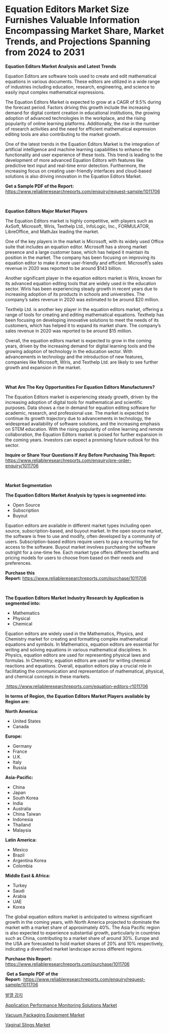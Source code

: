 <p><h1>Equation Editors Market Size Furnishes Valuable Information Encompassing Market Share, Market Trends, and Projections Spanning from 2024 to 2031</h1></p><p><strong>Equation Editors Market Analysis and Latest Trends</strong></p>
<p><p>Equation Editors are software tools used to create and edit mathematical equations in various documents. These editors are utilized in a wide range of industries including education, research, engineering, and science to easily input complex mathematical expressions.</p><p>The Equation Editors Market is expected to grow at a CAGR of 9.5% during the forecast period. Factors driving this growth include the increasing demand for digital content creation in educational institutions, the growing adoption of advanced technologies in the workplace, and the rising popularity of online learning platforms. Additionally, the rise in the number of research activities and the need for efficient mathematical expression editing tools are also contributing to the market growth.</p><p>One of the latest trends in the Equation Editors Market is the integration of artificial intelligence and machine learning capabilities to enhance the functionality and user experience of these tools. This trend is leading to the development of more advanced Equation Editors with features like predictive text input and real-time error detection. Furthermore, the increasing focus on creating user-friendly interfaces and cloud-based solutions is also driving innovation in the Equation Editors Market.</p></p>
<p><strong>Get a Sample PDF of the Report:&nbsp;</strong> <a href="https://www.reliableresearchreports.com/enquiry/request-sample/1011706">https://www.reliableresearchreports.com/enquiry/request-sample/1011706</a></p>
<p>&nbsp;</p>
<p><strong>Equation Editors Major Market Players</strong></p>
<p><p>The Equation Editors market is highly competitive, with players such as AxSoft, Microsoft, Wiris, Texthelp Ltd., InfoLogic, Inc., FORMULATOR, LibreOffice, and MathJax leading the market. </p><p>One of the key players in the market is Microsoft, with its widely used Office suite that includes an equation editor. Microsoft has a strong market presence and a large customer base, which has helped it maintain its position in the market. The company has been focusing on improving its equation editor to make it more user-friendly and efficient. Microsoft’s sales revenue in 2020 was reported to be around $143 billion.</p><p>Another significant player in the equation editors market is Wiris, known for its advanced equation editing tools that are widely used in the education sector. Wiris has been experiencing steady growth in recent years due to increasing adoption of its products in schools and universities. The company’s sales revenue in 2020 was estimated to be around $20 million.</p><p>Texthelp Ltd. is another key player in the equation editors market, offering a range of tools for creating and editing mathematical equations. Texthelp has been focusing on developing innovative solutions to meet the needs of its customers, which has helped it to expand its market share. The company’s sales revenue in 2020 was reported to be around $15 million.</p><p>Overall, the equation editors market is expected to grow in the coming years, driven by the increasing demand for digital learning tools and the growing adoption of technology in the education sector. With advancements in technology and the introduction of new features, companies like Microsoft, Wiris, and Texthelp Ltd. are likely to see further growth and expansion in the market.</p></p>
<p>&nbsp;</p>
<p><strong>What Are The Key Opportunities For Equation Editors Manufacturers?</strong></p>
<p><p>The Equation Editors market is experiencing steady growth, driven by the increasing adoption of digital tools for mathematical and scientific purposes. Data shows a rise in demand for equation editing software for academic, research, and professional use. The market is expected to continue its growth trajectory due to advancements in technology, the widespread availability of software solutions, and the increasing emphasis on STEM education. With the rising popularity of online learning and remote collaboration, the Equation Editors market is poised for further expansion in the coming years. Investors can expect a promising future outlook for this sector.</p></p>
<p><strong>Inquire or Share Your Questions If Any Before Purchasing This Report:</strong> <a href="https://www.reliableresearchreports.com/enquiry/pre-order-enquiry/1011706">https://www.reliableresearchreports.com/enquiry/pre-order-enquiry/1011706</a></p>
<p>&nbsp;</p>
<p><strong>Market Segmentation</strong></p>
<p><strong>The Equation Editors Market Analysis by types is segmented into:</strong></p>
<p><ul><li>Open Source</li><li>Subscription</li><li>Buyout</li></ul></p>
<p><p>Equation editors are available in different market types including open source, subscription-based, and buyout market. In the open source market, the software is free to use and modify, often developed by a community of users. Subscription-based editors require users to pay a recurring fee for access to the software. Buyout market involves purchasing the software outright for a one-time fee. Each market type offers different benefits and pricing models for users to choose from based on their needs and preferences.</p></p>
<p><strong>Purchase this Report:&nbsp;</strong><a href="https://www.reliableresearchreports.com/purchase/1011706">https://www.reliableresearchreports.com/purchase/1011706</a></p>
<p>&nbsp;</p>
<p><strong>The Equation Editors Market Industry Research by Application is segmented into:</strong></p>
<p><ul><li>Mathematics</li><li>Physical</li><li>Chemical</li></ul></p>
<p><p>Equation editors are widely used in the Mathematics, Physics, and Chemistry market for creating and formatting complex mathematical equations and symbols. In Mathematics, equation editors are essential for writing and solving equations in various mathematical disciplines. In Physics, equation editors are used for representing physical laws and formulas. In Chemistry, equation editors are used for writing chemical reactions and equations. Overall, equation editors play a crucial role in facilitating the communication and representation of mathematical, physical, and chemical concepts in these markets.</p></p>
<p><a href="https://www.reliableresearchreports.com/equation-editors-r1011706">&nbsp;https://www.reliableresearchreports.com/equation-editors-r1011706</a></p>
<p><strong>In terms of Region, the Equation Editors Market Players available by Region are:</strong></p>
<p>
    <p> <strong> North America: </strong>
        <ul>
            <li>United States</li>
            <li>Canada</li>
        </ul>
        </p> 
    <p> <strong> Europe: </strong>
        <ul>
            <li>Germany</li>
            <li>France</li>
            <li>U.K.</li>
            <li>Italy</li>
            <li>Russia</li>
        </ul>
        </p> 
    <p> <strong> Asia-Pacific: </strong>
        <ul>
            <li>China</li>
            <li>Japan</li>
            <li>South Korea</li>
            <li>India</li>
            <li>Australia</li>
            <li>China Taiwan</li>
            <li>Indonesia</li>
            <li>Thailand</li>
            <li>Malaysia</li>
        </ul>
        </p> 
    <p> <strong> Latin America: </strong>
        <ul>
            <li>Mexico</li>
            <li>Brazil</li>
            <li>Argentina Korea</li>
            <li>Colombia</li>
        </ul>
        </p> 
    <p> <strong> Middle East & Africa: </strong>
        <ul>
            <li>Turkey</li>
            <li>Saudi</li>
            <li>Arabia</li>
            <li>UAE</li>
            <li>Korea</li>
        </ul>
    </p>
    </p>
<p><p>The global equation editors market is anticipated to witness significant growth in the coming years, with North America projected to dominate the market with a market share of approximately 40%. The Asia Pacific region is also expected to experience substantial growth, particularly in countries such as China, contributing to a market share of around 30%. Europe and the USA are forecasted to hold market shares of 20% and 10% respectively, indicating a diversified market landscape across different regions.</p></p>
<p><strong>Purchase this Report: </strong><a href="https://www.reliableresearchreports.com/purchase/1011706">https://www.reliableresearchreports.com/purchase/1011706</a></p>
<p>&nbsp;<strong>Get a Sample PDF of the Report:&nbsp;&nbsp;</strong><a href="https://www.reliableresearchreports.com/enquiry/request-sample/1011706">https://www.reliableresearchreports.com/enquiry/request-sample/1011706</a></p>
<p><strong></strong></p>
<p><p><a href="https://medium.com/@moulafa/%EC%97%B4%EA%B0%90%EC%A7%80-%EC%8B%9C%EC%9E%A5-%EA%B7%9C%EB%AA%A8-%EB%B0%8F-%EC%8B%9C%EC%9E%A5-%EB%8F%99%ED%96%A5-%EC%A0%84%EC%B2%B4-%EC%82%B0%EC%97%85-%EA%B0%9C%EC%9A%94-2024%EB%85%84%EB%B6%80%ED%84%B0-2031%EB%85%84%EA%B9%8C%EC%A7%80-8b1e6c8b5008">발열 감지</a></p><p><a href="https://github.com/HugoFirst21/Market-Research-Report-List-1/blob/main/application-performance-monitoring-solutions-market.md">Application Performance Monitoring Solutions Market</a></p><p><a href="https://www.linkedin.com/pulse/vacuum-packaging-equipment-market-report-reveals-latest-trends-rrmdc">Vacuum Packaging Equipment Market</a></p><p><a href="https://www.linkedin.com/pulse/vaginal-slings-market-size-reveals-best-marketing-channels-v11mc">Vaginal Slings Market</a></p></p>